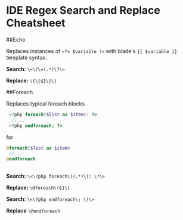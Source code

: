 # IDE Regex Search and Replace Cheatsheet

##Echo

Replaces instances of `<?= $variable ?>` with blade's `{{ $variable }}` template syntax.

**Search:** `\<\?\=(.*)\?\>`

**Replace:** `\{\{$1\}\}`

##Foreach

Replaces typical foreach blocks

```php
 <?php foreach($list as $item): ?>
  //...	
 <?php endforeach; ?>
```

for


```php
@foreach($list as $item)
 //...
@endforeach
 
```

**Search:** `\<\?php foreach\((.*)\): \?\>`

**Replace:** `\@foreach\($1\)`

**Search:** `\<\?php endforeach\; \?\>`

**Replace** `\@endforeach`

